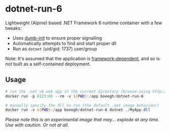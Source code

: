 # dotnet-run-6
Lightweight (Alpine) based .NET Framework 6 runtime container with a few tweaks:

* Uses [dumb-init](https://github.com/Yelp/dumb-init) to ensure proper signalling
* Automatically attempts to find and start proper dll
* Run as `dotnet` (uid/gid: 1737) user/group

Note: It's assumed that the application is [framework-dependent](https://learn.microsoft.com/en-us/dotnet/core/deploying/), and so is _not_ built as a self-contained deployment.

## Usage
```powershell
# run the .net v6 web app in the current directory (browse using http://localhost:8123)
docker run -p 8123:80 --rm -v ${PWD}:/app boeegh/dotnet-run-6

# manually specify the dll to run (the default .net image behaviour)
docker run -v ${PWD}:/app boeegh/dotnet-run-6 dotnet ./MyApp.dll
```

_Please note this is an experimental image that may... explode at any time. Use with caution. Or not at all._
